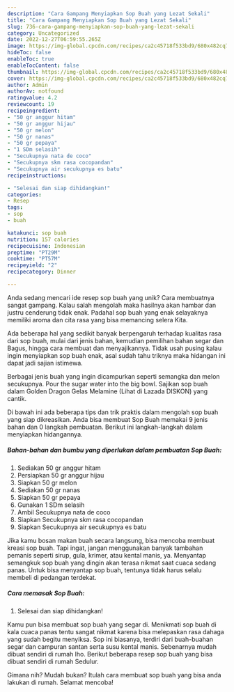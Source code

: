 ```yaml
---
description: "Cara Gampang Menyiapkan Sop Buah yang Lezat Sekali"
title: "Cara Gampang Menyiapkan Sop Buah yang Lezat Sekali"
slug: 736-cara-gampang-menyiapkan-sop-buah-yang-lezat-sekali
category: Uncategorized
date: 2022-12-27T06:59:55.265Z
image: https://img-global.cpcdn.com/recipes/ca2c45718f533bd9/680x482cq70/sop-buah-foto-resep-utama.jpg
hideToc: false
enableToc: true
enableTocContent: false
thumbnail: https://img-global.cpcdn.com/recipes/ca2c45718f533bd9/680x482cq70/sop-buah-foto-resep-utama.jpg
cover: https://img-global.cpcdn.com/recipes/ca2c45718f533bd9/680x482cq70/sop-buah-foto-resep-utama.jpg
author: Admin
authorAv: notfound
ratingvalue: 4.2
reviewcount: 19
recipeingredient:
- "50 gr anggur hitam"
- "50 gr anggur hijau"
- "50 gr melon"
- "50 gr nanas"
- "50 gr pepaya"
- "1 SDm selasih"
- "Secukupnya nata de coco"
- "Secukupnya skm rasa cocopandan"
- "Secukupnya air secukupnya es batu"
recipeinstructions:

- "Selesai dan siap dihidangkan!"
categories:
- Resep
tags:
- sop
- buah

katakunci: sop buah 
nutrition: 157 calories
recipecuisine: Indonesian
preptime: "PT29M"
cooktime: "PT57M"
recipeyield: "2"
recipecategory: Dinner

---
```





Anda sedang mencari ide resep sop buah yang unik? Cara membuatnya sangat gampang. Kalau salah mengolah maka hasilnya akan hambar dan justru cenderung tidak enak. Padahal sop buah yang enak selayaknya memiliki aroma dan cita rasa yang bisa memancing selera Kita.





Ada beberapa hal yang sedikit banyak berpengaruh terhadap kualitas rasa dari sop buah, mulai dari jenis bahan, kemudian pemilihan bahan segar dan Bagus, hingga cara membuat dan menyajikannya. Tidak usah pusing kalau ingin menyiapkan sop buah enak,      asal sudah tahu triknya maka hidangan ini dapat jadi sajian istimewa.














Berbagai jenis buah yang ingin dicampurkan seperti semangka dan melon secukupnya. Pour the sugar water into the big bowl. Sajikan sop buah dalam Golden Dragon Gelas Melamine (Lihat di Lazada DISKON) yang cantik.






Di bawah ini ada beberapa tips dan trik praktis dalam mengolah sop buah yang siap dikreasikan. Anda bisa membuat Sop Buah memakai 9 jenis bahan dan 0 langkah pembuatan. Berikut ini langkah-langkah dalam menyiapkan hidangannya.

<!--inarticleads1-->

##### Bahan-bahan dan bumbu yang diperlukan dalam pembuatan Sop Buah:

1. Sediakan 50 gr anggur hitam
1. Persiapkan 50 gr anggur hijau
1. Siapkan 50 gr melon
1. Sediakan 50 gr nanas
1. Siapkan 50 gr pepaya
1. Gunakan 1 SDm selasih
1. Ambil Secukupnya nata de coco
1. Siapkan Secukupnya skm rasa cocopandan
1. Siapkan Secukupnya air secukupnya es batu


Jika kamu bosan makan buah secara langsung, bisa mencoba membuat kreasi sop buah. Tapi ingat, jangan menggunakan banyak tambahan pemanis seperti sirup, gula, krimer, atau kental manis, ya. Menyantap semangkuk sop buah yang dingin akan terasa nikmat saat cuaca sedang panas. Untuk bisa menyantap sop buah, tentunya tidak harus selalu membeli di pedangan terdekat. 

<!--inarticleads2-->

##### Cara memasak Sop Buah:


1. Selesai dan siap dihidangkan!

Kamu pun bisa membuat sop buah yang segar di. Menikmati sop buah di kala cuaca panas tentu sangat nikmat karena bisa melepaskan rasa dahaga yang sudah begitu menyiksa. Sop ini biasanya, terdiri dari buah-buahan segar dan campuran santan serta susu kental manis. Sebenarnya mudah dibuat sendiri di rumah lho. Berikut beberapa resep sop buah yang bisa dibuat sendiri di rumah Sedulur. 

Gimana nih? Mudah bukan? Itulah cara membuat sop buah yang bisa anda lakukan di rumah. Selamat mencoba!
